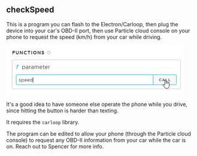## checkSpeed

This is a program you can flash to the Electron/Carloop, then plug the device into your car's OBD-II port, then use Particle cloud console on your phone to request the speed (km/h) from your car while driving. 

![alt text](https://github.com/spenderson/tuneup/blob/master/device/example%20firmware/checkSpeed/image.png)

It's a good idea to have someone else operate the phone while you drive, since hitting the button is harder than texting. 

It requires the `carloop` library. 

The program can be edited to allow your phone (through the Particle cloud console) to request any OBD-II information from your car while the car is on. Reach out to Spencer for more info.
